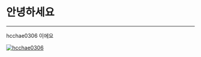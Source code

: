 # 안녕하세요
---
hcchae0306 이에요

[![hcchae0306](https://github-readme-stats.vercel.app/api?username=hcchae0306)](https://github.com/anuraghazra/github-readme-stats)